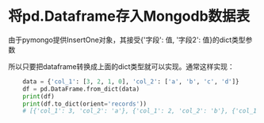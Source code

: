# 将pd.Dataframe存入Mongodb数据表

由于pymongo提供InsertOne对象，其接受{'字段': 值, '字段2': 值}的dict类型参数

所以只要把dataframe转换成上面的dict类型就可以实现。通常这样实现：

```python
    data = {'col_1': [3, 2, 1, 0], 'col_2': ['a', 'b', 'c', 'd']}
    df = pd.DataFrame.from_dict(data)
    print(df)
    print(df.to_dict(orient='records'))
    # [{'col_1': 3, 'col_2': 'a'}, {'col_1': 2, 'col_2': 'b'}, {'col_1': 1, 'col_2': 'c'}, {'col_1': 0, 'col_2': 'd'}]
```

